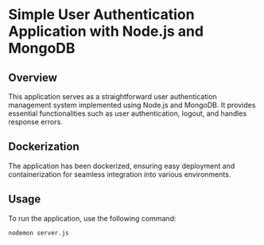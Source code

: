 # Simple User Authentication Application with Node.js and MongoDB

## Overview
This application serves as a straightforward user authentication management system implemented using Node.js and MongoDB. It provides essential functionalities such as user authentication, logout, and handles response errors.

## Dockerization
The application has been dockerized, ensuring easy deployment and containerization for seamless integration into various environments.

## Usage
To run the application, use the following command:
```bash
nodemon server.js

